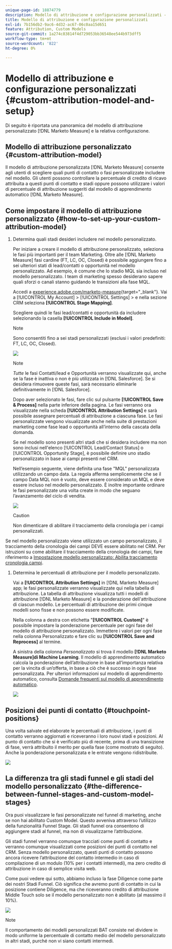 ```yaml
---
unique-page-id: 18874779
description: Modello di attribuzione e configurazione personalizzati - [!DNL Marketo Measure]
title: Modello di attribuzione e configurazione personalizzati
exl-id: 7b156db2-9ac6-4d32-ac67-06c0aa15d651
feature: Attribution, Custom Models
source-git-commit: 1a274c83814f4d729053bb36548ee544b973dff5
workflow-type: tm+mt
source-wordcount: '822'
ht-degree: 0%

---
```


# Modello di attribuzione e configurazione personalizzati {#custom-attribution-model-and-setup}

Di seguito è riportata una panoramica del modello di attribuzione personalizzato [!DNL Marketo Measure] e la relativa configurazione.

## Modello di attribuzione personalizzato {#custom-attribution-model}

Il modello di attribuzione personalizzata [!DNL Marketo Measure] consente agli utenti di scegliere quali punti di contatto o fasi personalizzate includere nel modello. Gli utenti possono controllare la percentuale di credito di ricavo attribuita a questi punti di contatto e stadi oppure possono utilizzare i valori di percentuale di attribuzione suggeriti dal modello di apprendimento automatico [!DNL Marketo Measure].

## Come impostare il modello di attribuzione personalizzato {#how-to-set-up-your-custom-attribution-model}

1. Determina quali stadi desideri includere nel modello personalizzato.

   Per iniziare a creare il modello di attribuzione personalizzato, seleziona le fasi più importanti per il team Marketing. Oltre alle [!DNL Marketo Measure] fasi cardine (FT, LC, OC, Closed) è possibile aggiungere fino a sei ulteriori stati di lead/contatti o opportunità nel modello personalizzato. Ad esempio, è comune che lo stadio MQL sia incluso nel modello personalizzato. I team di marketing spesso desiderano sapere quali sforzi o canali stanno guidando le transizioni alla fase MQL.

   Accedi a [experience.adobe.com/marketo-measure](https://experience.adobe.com/marketo-measure){target="_blank"}. Vai a [!UICONTROL My Account] > [!UICONTROL Settings] > e nella sezione CRM seleziona **[!UICONTROL Stage Mapping]**.

   Scegliere quindi le fasi lead/contatti e opportunità da includere selezionando la casella **[!UICONTROL Include in Model]**.

   >[!NOTE]
   >
   >Sono consentiti fino a sei stadi personalizzati (esclusi i valori predefiniti: FT, LC, OC, Closed).

   ![](assets/1-1.png)

   >[!NOTE]
   >
   >_Tutte_ le fasi Contatti/lead e Opportunità verranno visualizzate qui, anche se la fase è inattiva o non è più utilizzata in [!DNL Salesforce]. Se si desidera rimuovere queste fasi, sarà necessario eliminarle definitivamente in [!DNL Salesforce].

   Dopo aver selezionato le fasi, fare clic sul pulsante **[!UICONTROL Save & Process]** nella parte inferiore della pagina. Le fasi verranno ora visualizzate nella scheda **[!UICONTROL Attribution Settings]** e sarà possibile assegnare percentuali di attribuzione a ciascuna fase. Le fasi personalizzate vengono visualizzate anche nella suite di prestazioni marketing come fase lead o opportunità all’interno della cascata della domanda.

   Se nel modello sono presenti altri stadi che si desidera includere ma non sono inclusi nell&#39;elenco [!UICONTROL Lead/Contact Status] o [!UICONTROL Opportunity Stage], è possibile definire uno stadio personalizzato in base ai campi presenti nel CRM.

   Nell’esempio seguente, viene definita una fase &quot;MQL&quot; personalizzata utilizzando un campo data. La regola afferma semplicemente che se il campo Data MQL non è vuoto, deve essere considerato un MQL e deve essere incluso nel modello personalizzato. È inoltre importante ordinare le fasi personalizzate una volta create in modo che seguano l’avanzamento del ciclo di vendita.

   ![](assets/2-1.png)

   >[!CAUTION]
   >
   >Non dimenticare di abilitare il tracciamento della cronologia per i campi personalizzati.

Se nel modello personalizzato viene utilizzato un campo personalizzato, il tracciamento della cronologia dei campi DEVE essere abilitato nel CRM. Per istruzioni su come abilitare il tracciamento della cronologia dei campi, fare riferimento a [Impostazione modello personalizzato: Abilita tracciamento cronologia campi](/help/advanced-marketo-measure-features/custom-attribution-models/custom-model-setup-enable-field-history-tracking.md).

1. Determina le percentuali di attribuzione per il modello personalizzato.

   Vai a **[!UICONTROL Attribution Settings]** in [!DNL Marketo Measure] app; le fasi personalizzate verranno visualizzate qui nella tabella di attribuzione. La tabella di attribuzione visualizza tutti i modelli di attribuzione [!DNL Marketo Measure] e la ponderazione dell&#39;attribuzione di ciascun modello. Le percentuali di attribuzione dei primi cinque modelli sono fisse e non possono essere modificate.

   Nella colonna a destra con etichetta &quot;**[!UICONTROL Custom]**&quot; è possibile impostare la ponderazione percentuale per ogni fase del modello di attribuzione personalizzato. Immettere i valori per ogni fase nella colonna Personalizzato e fare clic su **[!UICONTROL Save and Reprocess]** al termine.

   A sinistra della colonna _Personalizzato_ si trova il modello **[!DNL Marketo Measure]di Machine Learning**. Il modello di apprendimento automatico calcola la ponderazione dell’attribuzione in base all’importanza relativa per la vincita di un’offerta, in base a ciò che è successo in ogni fase personalizzata. Per ulteriori informazioni sul modello di apprendimento automatico, consulta [Domande frequenti sul modello di apprendimento automatico](/help/advanced-marketo-measure-features/custom-attribution-models/machine-learning-model-faq.md).

   ![](assets/3.png)

## Posizioni dei punti di contatto {#touchpoint-positions}

Una volta salvate ed elaborate le percentuali di attribuzione, i punti di contatto verranno aggiornati e riceveranno i loro nuovi stadi e posizioni. Al punto di contatto che si è verificato più di recente, prima di una transizione di fase, verrà attribuito il merito per quella fase (come mostrato di seguito). Anche la ponderazione personalizzata e le entrate vengono ridistribuite.

![](assets/4.png)

## La differenza tra gli stadi funnel e gli stadi del modello personalizzato {#the-difference-between-funnel-stages-and-custom-model-stages}

Ora puoi visualizzare le fasi personalizzate nel funnel di marketing, anche se non hai abilitato Custom Model. Questo avveniva attraverso l’utilizzo della funzionalità Funnel Stage. Gli stadi funnel ora consentono di aggiungere stadi al funnel, ma non di visualizzarne l’attribuzione.

Gli stadi funnel verranno comunque tracciati come punti di contatto e verranno comunque visualizzati come posizioni dei punti di contatto nel CRM. Senza modello personalizzato, questi punti di contatto possono ancora ricevere l’attribuzione del contatto intermedio in caso di compilazione di un modulo (10% per i contatti intermedi), ma zero credito di attribuzione in caso di semplice visita web.

Come puoi vedere qui sotto, abbiamo incluso la fase Diligence come parte dei nostri Stadi Funnel. Ciò significa che avremo punti di contatto in cui la posizione contiene Diligence, ma che riceveranno credito di attribuzione Middle Touch solo se il modello personalizzato non è abilitato (al massimo il 10%).

![](assets/5.png)

>[!NOTE]
>
>Il comportamento dei modelli personalizzati BAT consiste nel dividere in modo uniforme la percentuale di contatto medio del modello personalizzato in altri stadi, purché non vi siano contatti intermedi.
